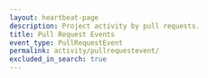 ```yaml
---
layout: heartbeat-page
description: Project activity by pull requests.
title: Pull Request Events
event_type: PullRequestEvent
permalink: activity/pullrequestevent/
excluded_in_search: true
---
```

